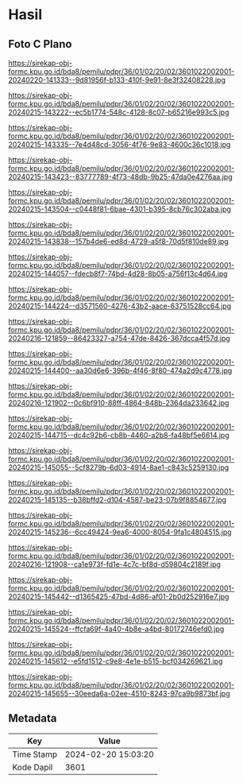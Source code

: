 # Hasil

## Foto C Plano

https://sirekap-obj-formc.kpu.go.id/bda8/pemilu/pdpr/36/01/02/20/02/3601022002001-20240220-141333--9d81956f-b133-410f-9e91-8e3f32408228.jpg

https://sirekap-obj-formc.kpu.go.id/bda8/pemilu/pdpr/36/01/02/20/02/3601022002001-20240215-143222--ec5b1774-548c-4128-8c07-b65216e993c5.jpg

https://sirekap-obj-formc.kpu.go.id/bda8/pemilu/pdpr/36/01/02/20/02/3601022002001-20240215-143335--7e4d48cd-3056-4f76-9e83-4600c36c1018.jpg

https://sirekap-obj-formc.kpu.go.id/bda8/pemilu/pdpr/36/01/02/20/02/3601022002001-20240215-143423--83777789-4f73-48db-9b25-47da0e4276aa.jpg

https://sirekap-obj-formc.kpu.go.id/bda8/pemilu/pdpr/36/01/02/20/02/3601022002001-20240215-143504--c0448f81-6bae-4301-b395-8cb76c302aba.jpg

https://sirekap-obj-formc.kpu.go.id/bda8/pemilu/pdpr/36/01/02/20/02/3601022002001-20240215-143838--157b4de6-ed8d-4729-a5f8-70d5f810de89.jpg

https://sirekap-obj-formc.kpu.go.id/bda8/pemilu/pdpr/36/01/02/20/02/3601022002001-20240215-144057--fdecb8f7-74bd-4d28-8b05-a756f13c4d64.jpg

https://sirekap-obj-formc.kpu.go.id/bda8/pemilu/pdpr/36/01/02/20/02/3601022002001-20240215-144224--d3571560-4276-43b2-aace-63751528cc64.jpg

https://sirekap-obj-formc.kpu.go.id/bda8/pemilu/pdpr/36/01/02/20/02/3601022002001-20240216-121859--86423327-a754-47de-8426-367dcca4f57d.jpg

https://sirekap-obj-formc.kpu.go.id/bda8/pemilu/pdpr/36/01/02/20/02/3601022002001-20240215-144400--aa30d6e6-396b-4f46-8f80-474a2d9c4778.jpg

https://sirekap-obj-formc.kpu.go.id/bda8/pemilu/pdpr/36/01/02/20/02/3601022002001-20240216-121902--0c6bf910-88ff-4864-848b-2364da233642.jpg

https://sirekap-obj-formc.kpu.go.id/bda8/pemilu/pdpr/36/01/02/20/02/3601022002001-20240215-144715--dc4c92b6-cb8b-4460-a2b8-fa48bf5e6614.jpg

https://sirekap-obj-formc.kpu.go.id/bda8/pemilu/pdpr/36/01/02/20/02/3601022002001-20240215-145055--5cf8279b-6d03-4914-8ae1-c843c5259130.jpg

https://sirekap-obj-formc.kpu.go.id/bda8/pemilu/pdpr/36/01/02/20/02/3601022002001-20240215-145135--b38bffd2-d104-4587-be23-07b9f8854677.jpg

https://sirekap-obj-formc.kpu.go.id/bda8/pemilu/pdpr/36/01/02/20/02/3601022002001-20240215-145236--6cc49424-9ea6-4000-8054-9fa1c4804515.jpg

https://sirekap-obj-formc.kpu.go.id/bda8/pemilu/pdpr/36/01/02/20/02/3601022002001-20240216-121908--ca1e973f-fd1e-4c7c-bf8d-d59804c2189f.jpg

https://sirekap-obj-formc.kpu.go.id/bda8/pemilu/pdpr/36/01/02/20/02/3601022002001-20240215-145442--d1365425-47bd-4d86-af01-2b0d252916e7.jpg

https://sirekap-obj-formc.kpu.go.id/bda8/pemilu/pdpr/36/01/02/20/02/3601022002001-20240215-145524--ffcfa69f-4a40-4b8e-a4bd-80172746efd0.jpg

https://sirekap-obj-formc.kpu.go.id/bda8/pemilu/pdpr/36/01/02/20/02/3601022002001-20240215-145612--e5fd1512-c9e8-4e1e-b515-bcf034269621.jpg

https://sirekap-obj-formc.kpu.go.id/bda8/pemilu/pdpr/36/01/02/20/02/3601022002001-20240215-145655--30eeda6a-02ee-4510-8243-97ca9b9873bf.jpg


## Metadata

| Key        | Value               |
| ---------- | ------------------- |
| Time Stamp | 2024-02-20 15:03:20 |
| Kode Dapil | 3601                |



